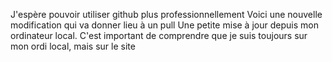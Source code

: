 J'espère pouvoir utiliser github plus professionnellement
Voici une nouvelle modification qui va donner lieu à un pull
Une petite mise à jour depuis mon ordinateur local.
C'est important de comprendre que je suis toujours sur mon ordi local, mais sur le site
